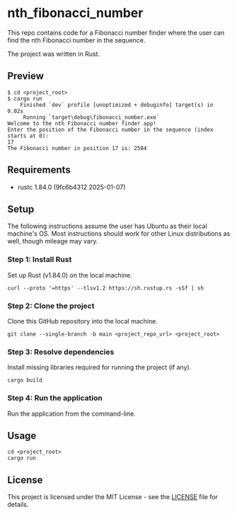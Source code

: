 # nth_fibonacci_number

This repo contains code for a Fibonacci number finder where the user can find the nth Fibonacci number in the sequence.

The project was written in Rust.

## Preview

    $ cd <project_root> 
    $ cargo run
        Finished `dev` profile [unoptimized + debuginfo] target(s) in 0.02s
         Running `target\debug\fibonacci_number.exe`
    Welcome to the nth Fibonacci number finder app!
    Enter the position of the Fibonacci number in the sequence (index starts at 0):
    17
    The Fibonacci number in position 17 is: 2584

## Requirements

- rustc 1.84.0 (9fc6b4312 2025-01-07)

## Setup
The following instructions assume the user has Ubuntu as their local machine's OS. Most instructions should work for other Linux distributions as well, though mileage may vary.

### Step 1: Install Rust
Set up Rust (v1.84.0) on the local machine.

    curl --proto '=https' --tlsv1.2 https://sh.rustup.rs -sSf | sh
    
### Step 2: Clone the project
Clone this GitHub repository into the local machine.
    
    git clone --single-branch -b main <project_repo_url> <project_root> 
    
### Step 3: Resolve dependencies 
Install missing libraries required for running the project (if any).
    
    cargo build
    
### Step 4: Run the application
Run the application from the command-line.

## Usage
    
    cd <project_root>
    cargo run

## License

This project is licensed under the MIT License - see the [LICENSE](LICENSE) file for details.
